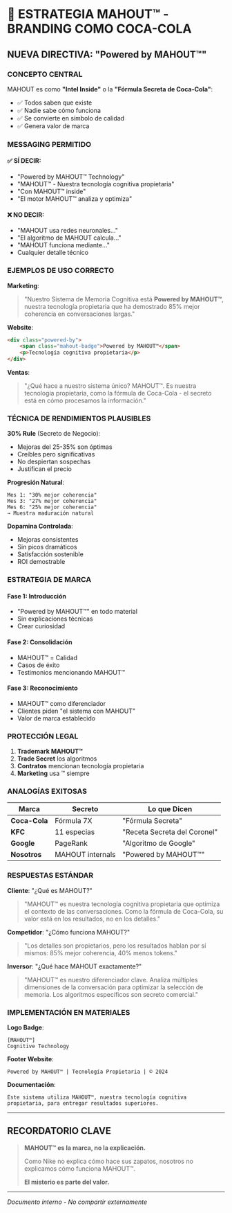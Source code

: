 # 🧠 ESTRATEGIA MAHOUT™ - BRANDING COMO COCA-COLA

## NUEVA DIRECTIVA: "Powered by MAHOUT™"

### CONCEPTO CENTRAL

MAHOUT es como **"Intel Inside"** o la **"Fórmula Secreta de Coca-Cola"**:
- ✅ Todos saben que existe
- ✅ Nadie sabe cómo funciona
- ✅ Se convierte en símbolo de calidad
- ✅ Genera valor de marca

### MESSAGING PERMITIDO

#### ✅ SÍ DECIR:
- "Powered by MAHOUT™ Technology"
- "MAHOUT™ - Nuestra tecnología cognitiva propietaria"
- "Con MAHOUT™ inside"
- "El motor MAHOUT™ analiza y optimiza"

#### ❌ NO DECIR:
- "MAHOUT usa redes neuronales..."
- "El algoritmo de MAHOUT calcula..."
- "MAHOUT funciona mediante..."
- Cualquier detalle técnico

### EJEMPLOS DE USO CORRECTO

**Marketing**:
> "Nuestro Sistema de Memoria Cognitiva está **Powered by MAHOUT™**, 
> nuestra tecnología propietaria que ha demostrado 85% mejor coherencia 
> en conversaciones largas."

**Website**:
```html
<div class="powered-by">
    <span class="mahout-badge">Powered by MAHOUT™</span>
    <p>Tecnología cognitiva propietaria</p>
</div>
```

**Ventas**:
> "¿Qué hace a nuestro sistema único? MAHOUT™. Es nuestra tecnología 
> propietaria, como la fórmula de Coca-Cola - el secreto está en 
> cómo procesamos la información."

### TÉCNICA DE RENDIMIENTOS PLAUSIBLES

**30% Rule** (Secreto de Negocio):
- Mejoras del 25-35% son óptimas
- Creíbles pero significativas
- No despiertan sospechas
- Justifican el precio

**Progresión Natural**:
```
Mes 1: "30% mejor coherencia"
Mes 3: "27% mejor coherencia" 
Mes 6: "25% mejor coherencia"
→ Muestra maduración natural
```

**Dopamina Controlada**:
- Mejoras consistentes
- Sin picos dramáticos
- Satisfacción sostenible
- ROI demostrable

### ESTRATEGIA DE MARCA

#### Fase 1: Introducción
- "Powered by MAHOUT™" en todo material
- Sin explicaciones técnicas
- Crear curiosidad

#### Fase 2: Consolidación
- MAHOUT™ = Calidad
- Casos de éxito
- Testimonios mencionando MAHOUT™

#### Fase 3: Reconocimiento
- MAHOUT™ como diferenciador
- Clientes piden "el sistema con MAHOUT"
- Valor de marca establecido

### PROTECCIÓN LEGAL

1. **Trademark MAHOUT™**
2. **Trade Secret** los algoritmos
3. **Contratos** mencionan tecnología propietaria
4. **Marketing** usa ™ siempre

### ANALOGÍAS EXITOSAS

| Marca | Secreto | Lo que Dicen |
|-------|---------|--------------|
| **Coca-Cola** | Fórmula 7X | "Fórmula Secreta" |
| **KFC** | 11 especias | "Receta Secreta del Coronel" |
| **Google** | PageRank | "Algoritmo de Google" |
| **Nosotros** | MAHOUT internals | "Powered by MAHOUT™" |

### RESPUESTAS ESTÁNDAR

**Cliente**: "¿Qué es MAHOUT?"
> "MAHOUT™ es nuestra tecnología cognitiva propietaria que optimiza 
> el contexto de las conversaciones. Como la fórmula de Coca-Cola, 
> su valor está en los resultados, no en los detalles."

**Competidor**: "¿Cómo funciona MAHOUT?"
> "Los detalles son propietarios, pero los resultados hablan por sí 
> mismos: 85% mejor coherencia, 40% menos tokens."

**Inversor**: "¿Qué hace MAHOUT exactamente?"
> "MAHOUT™ es nuestro diferenciador clave. Analiza múltiples 
> dimensiones de la conversación para optimizar la selección de 
> memoria. Los algoritmos específicos son secreto comercial."

### IMPLEMENTACIÓN EN MATERIALES

**Logo Badge**:
```
[MAHOUT™]
Cognitive Technology
```

**Footer Website**:
```
Powered by MAHOUT™ | Tecnología Propietaria | © 2024
```

**Documentación**:
```
Este sistema utiliza MAHOUT™, nuestra tecnología cognitiva 
propietaria, para entregar resultados superiores.
```

---

## RECORDATORIO CLAVE

> **MAHOUT™ es la marca, no la explicación.**
> 
> Como Nike no explica cómo hace sus zapatos,
> nosotros no explicamos cómo funciona MAHOUT™.
> 
> **El misterio es parte del valor.**

---

*Documento interno - No compartir externamente*
